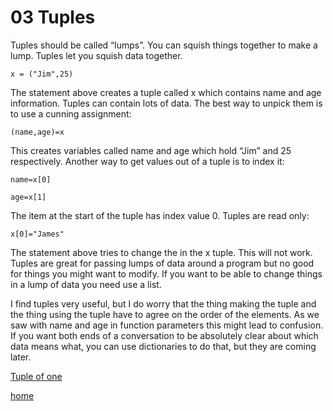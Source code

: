 # 03 Tuples

Tuples should be called “lumps”. You can squish things together to make a lump. Tuples let you squish data together.
```
x = ("Jim",25)
```
The statement above creates a tuple called x which contains name and age information. Tuples can contain lots of data. The best way to unpick them is to use a cunning assignment:
```
(name,age)=x
```
This creates variables called name and age which hold “Jim” and 25 respectively.  Another way to get values out of a tuple is to index it:
```
name=x[0]

age=x[1]
```
The item at the start of the tuple has index value 0. Tuples are read only:
```
x[0]="James"
```
The statement above tries to change the in the x tuple. This will not work. Tuples are great for passing lumps of data around a program but no good for things you might want to modify. If you want to be able to change things in a lump of data you need use a list. 

I find tuples very useful, but I do worry that the thing making the tuple and the thing using the tuple have to agree on the order of the elements. As we saw with name and age in function parameters this might lead to confusion. If you want both ends of a conversation to be absolutely clear about which data means what, you can use dictionaries to do that, but they are coming later. 

[Tuple of one](/04%20Tuple%20of%20One.md)

[home](/README.md)